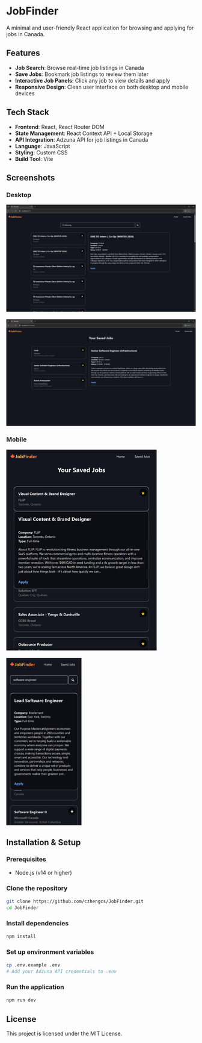 # JobFinder

A minimal and user-friendly React application for browsing and applying for jobs in Canada.

## Features

- **Job Search**: Browse real-time job listings in Canada
- **Save Jobs**: Bookmark job listings to review them later
- **Interactive Job Panels**: Click any job to view details and apply
- **Responsive Design**: Clean user interface on both desktop and mobile devices

## Tech Stack

- **Frontend**: React, React Router DOM
- **State Management**: React Context API + Local Storage
- **API Integration**: Adzuna API for job listings in Canada
- **Language**: JavaScript
- **Styling**: Custom CSS
- **Build Tool**: Vite

## Screenshots

<div>
  <h3>Desktop</h3>
  <img src="images/desktop_search.png" width="800" alt="Desktop search"/>
  <br/><br/>
  <img src="images/desktop_saved.png" width="800" alt="Desktop saved jobs"/>
  
  <h3>Mobile</h3>
  <img src="images/mobile_saved.png" width="400" alt="Mobile saved jobs"/>
  <br/><br/>
  <img src="images/mobile_search.png" width="200" alt="Mobile search"/>
</div>

## Installation & Setup

### Prerequisites
- Node.js (v14 or higher)

### Clone the repository
```bash
git clone https://github.com/czhengcs/JobFinder.git
cd JobFinder
```

### Install dependencies
```bash
npm install
```

### Set up environment variables
```bash
cp .env.example .env
# Add your Adzuna API credentials to .env
```

### Run the application
```bash
npm run dev
```

## License
This project is licensed under the MIT License.